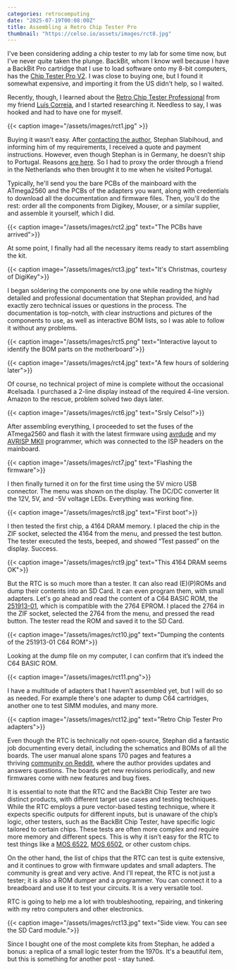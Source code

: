 ```yaml
---
categories: retrocomputing
date: "2025-07-19T00:08:00Z"
title: Assembling a Retro Chip Tester Pro
thumbnail: "https://celso.io/assets/images/rct8.jpg"
---
```


I've been considering adding a chip tester to my lab for some time now, but I've never quite taken the plunge. BackBit, whom I know well because I have a BackBit Pro cartridge that I use to load software onto my 8-bit computers, has the [Chip Tester Pro V2](https://store.backbit.io/product/chip-tester/). I was close to buying one, but I found it somewhat expensive, and importing it from the US didn't help, so I waited.

Recently, though, I learned about the [Retro Chip Tester Professional](https://8bit-museum.de/hardware-projekte-chip-tester-english/) from my friend [Luís Correia](https://luiscorreia.pt/), and I started researching it. Needless to say, I was hooked and had to have one for myself.

{{< caption image="/assets/images/rct1.jpg" >}}

Buying it wasn’t easy. After [contacting the author](https://8bit-museum.de/buy/), Stephan Slabihoud, and informing him of my requirements, I received a quote and payment instructions. However, even though Stephan is in Germany, he doesn’t ship to Portugal. Reasons [are here](https://8bit-museum.de/buy/shipping-within-the-eu/). So I had to proxy the order through a friend in the Netherlands who then brought it to me when he visited Portugal.

Typically, he'll send you the bare PCBs of the mainboard with the ATmega2560 and the PCBs of the adapters you want, along with credentials to download all the documentation and firmware files. Then, you'll do the rest: order all the components from Digikey, Mouser, or a similar supplier, and assemble it yourself, which I did.

{{< caption image="/assets/images/rct2.jpg" text="The PCBs have arrived">}}

At some point, I finally had all the necessary items ready to start assembling the kit.

{{< caption image="/assets/images/rct3.jpg" text="It's Christmas, courtesy of DigiKey">}}

I began soldering the components one by one while reading the highly detailed and professional documentation that Stephan provided, and had exactly zero technical issues or questions in the process. The documentation is top-notch, with clear instructions and pictures of the components to use, as well as interactive BOM lists, so I was able to follow it without any problems.

{{< caption image="/assets/images/rct5.png" text="Interactive layout to identify the BOM parts on the motherboard">}}

{{< caption image="/assets/images/rct4.jpg" text="A few hours of soldering later">}}

Of course, no technical project of mine is complete without the occasional #celsada. I purchased a 2-line display instead of the required 4-line version. Amazon to the rescue, problem solved two days later.

{{< caption image="/assets/images/rct6.jpg" text="Srsly Celso!">}}

After assembling everything, I proceeded to set the fuses of the ATmega2560 and flash it with the latest firmware using [avrdude](https://github.com/avrdudes/avrdude) and my [AVRISP MKII](https://www.microchip.com/en-us/development-tool/atavrisp2) programmer, which was connected to the ISP headers on the mainboard.

{{< caption image="/assets/images/rct7.jpg" text="Flashing the firmware">}}

I then finally turned it on for the first time using the 5V micro USB connector. The menu was shown on the display. The DC/DC converter lit the 12V, 5V, and -5V voltage LEDs. Everything was working fine.

{{< caption image="/assets/images/rct8.jpg" text="First boot">}}

I then tested the first chip, a 4164 DRAM memory. I placed the chip in the ZIF socket, selected the 4164 from the menu, and pressed the test button. The tester executed the tests, beeped, and showed “Test passed” on the display. Success.

{{< caption image="/assets/images/rct9.jpg" text="This 4164 DRAM seems OK">}}

But the RTC is so much more than a tester. It can also read (E)(P)ROMs and dump their contents into an SD Card. It can even program them, with small adapters. Let's go ahead and read the content of a C64 BASIC ROM, the [251913-01](https://ist.uwaterloo.ca/~schepers/roms.html), which is compatible with the 2764 EPROM. I placed the 2764 in the ZIF socket, selected the 2764 from the menu, and pressed the read button. The tester read the ROM and saved it to the SD Card.

{{< caption image="/assets/images/rct10.jpg" text="Dumping the contents of the 251913-01 C64 ROM">}}

Looking at the dump file on my computer, I can confirm that it’s indeed the C64 BASIC ROM.

{{< caption image="/assets/images/rct11.png">}}

I have a multitude of adapters that I haven’t assembled yet, but I will do so as needed. For example there's one adapter to dump C64 cartridges, another one to test SIMM modules, and many more.

{{< caption image="/assets/images/rct12.jpg" text="Retro Chip Tester Pro adapters">}}

Even though the RTC is technically not open-source, Stephan did a fantastic job documenting every detail, including the schematics and BOMs of all the boards. The user manual alone spans 170 pages and features a thriving [community on Reddit](https://www.reddit.com/r/RetroChipTester/), where the author provides updates and answers questions. The boards get new revisions periodically, and new firmwares come with new features and bug fixes.

It is essential to note that the RTC and the BackBit Chip Tester are two distinct products, with different target use cases and testing techniques. While the RTC employs a pure vector-based testing technique, where it expects specific outputs for different inputs, but is unaware of the chip’s logic, other testers, such as the BackBit Chip Tester, have specific logic tailored to certain chips. These tests are often more complex and require more memory and different specs. This is why it isn’t easy for the RTC to test things like a [MOS 6522](https://www.reddit.com/r/RetroChipTester/comments/194y23v/mos_6522_etc_testing/), [MOS 6502](https://www.reddit.com/r/RetroChipTester/comments/zglp3i/6502_module/), or other custom chips.

On the other hand, the list of chips that the RTC can test is quite extensive, and it continues to grow with firmware updates and small adapters. The community is great and very active. And I'll repeat, the RTC is not just a tester; it is also a ROM dumper and a programmer. You can connect it to a breadboard and use it to test your circuits. It is a very versatile tool.

RTC is going to help me a lot with troubleshooting, repairing, and tinkering with my retro computers and other electronics.

{{< caption image="/assets/images/rct13.jpg" text="Side view. You can see the SD Card module.">}}

Since I bought one of the most complete kits from Stephan, he added a bonus: a replica of a small logic tester from the 1970s. It's a beautiful item, but this is something for another post - stay tuned.
